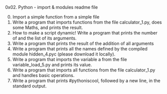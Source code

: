 0x02. Python - import & modules readme file

0. Import a simple function from a simple file
1. Write a program that imports functions from the file calculator_1.py, does some Maths, and prints the result.
2. How to make a script dynamic! Write a program that prints the number of and the list of its arguments.
3. Write a program that prints the result of the addition of all arguments
4. Write a program that prints all the names defined by the compiled module hidden_4.pyc (please download it locally).
5. Write a program that imports the variable a from the file variable_load_5.py and prints its value.
6. Write a program that imports all functions from the file calculator_1.py and handles basic operations.
7. Write a program that prints #pythoniscool, followed by a new line, in the standard output.
